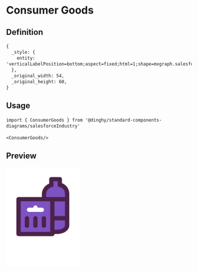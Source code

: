 # Consumer Goods

## Definition

```
{
  _style: { 
    entity: 'verticalLabelPosition=bottom;aspect=fixed;html=1;shape=mxgraph.salesforce.consumer_goods;',
  },
  _original_width: 54,
  _original_height: 60,
}
```

## Usage

```
import { ConsumerGoods } from '@dinghy/standard-components-diagrams/salesforceIndustry'

<ConsumerGoods/>
```

## Preview

<img src="./consumer-goods.png" width="200"/>
